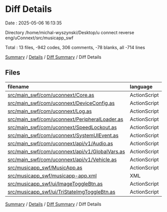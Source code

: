 # Diff Details

Date : 2025-05-06 16:13:35

Directory /home/michal-wyszynski/Desktop/u connect reverse eng/uConnext/src/musicapp_swf

Total : 13 files,  -942 codes, 306 comments, -78 blanks, all -714 lines

[Summary](results.md) / [Details](details.md) / [Diff Summary](diff.md) / Diff Details

## Files
| filename | language | code | comment | blank | total |
| :--- | :--- | ---: | ---: | ---: | ---: |
| [src/main\_swf/com/uconnext/Core.as](/src/main_swf/com/uconnext/Core.as) | ActionScript | -384 | -5 | -44 | -433 |
| [src/main\_swf/com/uconnext/DeviceConfig.as](/src/main_swf/com/uconnext/DeviceConfig.as) | ActionScript | -14 | 0 | -4 | -18 |
| [src/main\_swf/com/uconnext/Log.as](/src/main_swf/com/uconnext/Log.as) | ActionScript | -44 | -4 | -9 | -57 |
| [src/main\_swf/com/uconnext/PeripheralLoader.as](/src/main_swf/com/uconnext/PeripheralLoader.as) | ActionScript | -34 | -1 | -1 | -36 |
| [src/main\_swf/com/uconnext/SpeedLockout.as](/src/main_swf/com/uconnext/SpeedLockout.as) | ActionScript | -238 | 0 | -4 | -242 |
| [src/main\_swf/com/uconnext/SystemUIEvent.as](/src/main_swf/com/uconnext/SystemUIEvent.as) | ActionScript | -7 | 0 | 0 | -7 |
| [src/main\_swf/com/uconnext/api/v1/Audio.as](/src/main_swf/com/uconnext/api/v1/Audio.as) | ActionScript | -497 | -11 | -112 | -620 |
| [src/main\_swf/com/uconnext/api/v1/GlobalVars.as](/src/main_swf/com/uconnext/api/v1/GlobalVars.as) | ActionScript | -22 | -5 | -21 | -48 |
| [src/main\_swf/com/uconnext/api/v1/Vehicle.as](/src/main_swf/com/uconnext/api/v1/Vehicle.as) | ActionScript | -69 | -9 | -14 | -92 |
| [src/musicapp\_swf/MusicApp.as](/src/musicapp_swf/MusicApp.as) | ActionScript | 247 | 1 | 50 | 298 |
| [src/musicapp\_swf/musicapp-app.xml](/src/musicapp_swf/musicapp-app.xml) | XML | 10 | 340 | 61 | 411 |
| [src/musicapp\_swf/ui/ImageToggleBtn.as](/src/musicapp_swf/ui/ImageToggleBtn.as) | ActionScript | 51 | 0 | 10 | 61 |
| [src/musicapp\_swf/ui/TriStateImgToggleBtn.as](/src/musicapp_swf/ui/TriStateImgToggleBtn.as) | ActionScript | 59 | 0 | 10 | 69 |

[Summary](results.md) / [Details](details.md) / [Diff Summary](diff.md) / Diff Details